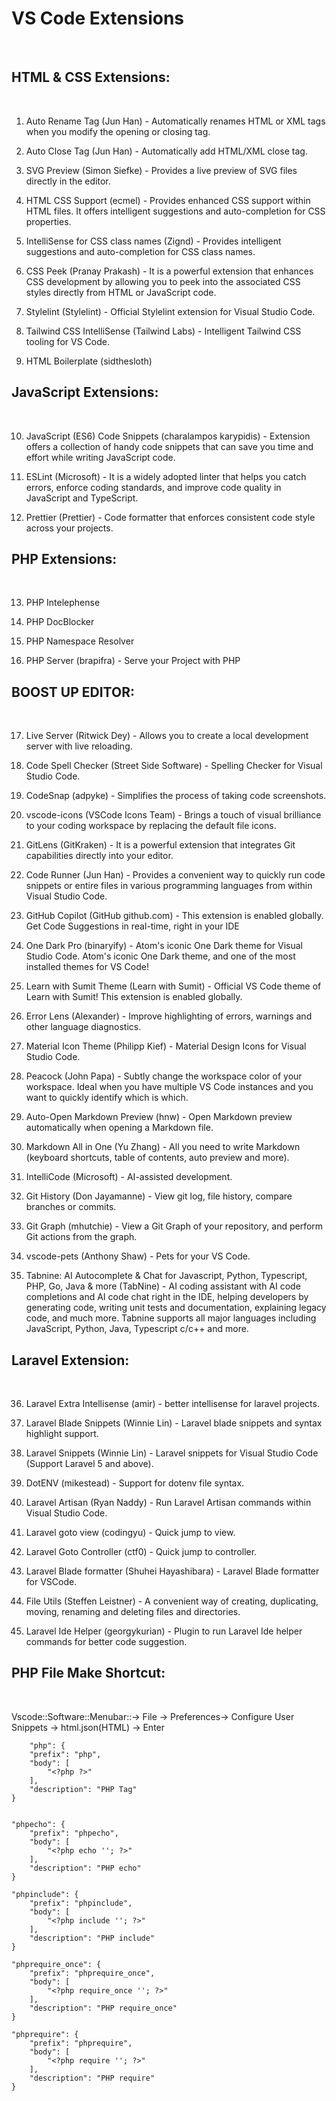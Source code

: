 <h1>VS Code Extensions</h1>
<br>
<h2>HTML & CSS Extensions:</h2>
<br>

1. Auto Rename Tag (Jun Han) - Automatically renames HTML or XML tags when you modify the opening or closing tag.

2. Auto Close Tag (Jun Han) - Automatically add HTML/XML close tag.

3. SVG Preview (Simon Siefke) - Provides a live preview of SVG files directly in the editor.

4. HTML CSS Support (ecmel) - Provides enhanced CSS support within HTML files. It offers intelligent suggestions and auto-completion for CSS properties.

5. IntelliSense for CSS class names (Zignd) - Provides intelligent suggestions and auto-completion for CSS class names.

6. CSS Peek (Pranay Prakash) - It is a powerful extension that enhances CSS development by allowing you to peek into the associated CSS styles directly from HTML or JavaScript code.

7. Stylelint (Stylelint) - Official Stylelint extension for Visual Studio Code.

8. Tailwind CSS IntelliSense (Tailwind Labs) - Intelligent Tailwind CSS tooling for VS Code.

9. HTML Boilerplate (sidthesloth)

<h2>JavaScript Extensions:</h2>
<br>

10. JavaScript (ES6) Code Snippets (charalampos karypidis) - Extension offers a collection of handy code snippets that can save you time and effort while writing JavaScript code.

11. ESLint (Microsoft) - It is a widely adopted linter that helps you catch errors, enforce coding standards, and improve code quality in JavaScript and TypeScript.

12. Prettier (Prettier) - Code formatter that enforces consistent code style across your projects.

<h2>PHP Extensions:</h2>
<br>

13. PHP Intelephense

14. PHP DocBlocker

15. PHP Namespace Resolver

16. PHP Server (brapifra) - Serve your Project with PHP

<h2>BOOST UP EDITOR:</h2>
<br>

17. Live Server (Ritwick Dey) - Allows you to create a local development server with live reloading.

18. Code Spell Checker (Street Side Software) - Spelling Checker for Visual Studio Code.

19. CodeSnap (adpyke) - Simplifies the process of taking code screenshots.

20. vscode-icons (VSCode Icons Team) - Brings a touch of visual brilliance to your coding workspace by replacing the default file icons.

21. GitLens (GitKraken) - It is a powerful extension that integrates Git capabilities directly into your editor.

22. Code Runner (Jun Han) - Provides a convenient way to quickly run code snippets or entire files in various programming languages from within Visual Studio Code.
    
23. GitHub Copilot (GitHub github.com) - This extension is enabled globally. Get Code Suggestions in real-time, right in your IDE
    
24. One Dark Pro (binaryify) - Atom's iconic One Dark theme for Visual Studio Code. Atom's iconic One Dark theme, and one of the most installed themes for VS Code!
    
25. Learn with Sumit Theme (Learn with Sumit) - Official VS Code theme of Learn with Sumit! This extension is enabled globally.

26. Error Lens (Alexander) - Improve highlighting of errors, warnings and other language diagnostics.

27. Material Icon Theme (Philipp Kief) - Material Design Icons for Visual Studio Code.

28. Peacock (John Papa) - Subtly change the workspace color of your workspace. Ideal when you have multiple VS Code instances and you want to quickly identify which is which.

29. Auto-Open Markdown Preview (hnw) - Open Markdown preview automatically when opening a Markdown file.

30. Markdown All in One (Yu Zhang) - All you need to write Markdown (keyboard shortcuts, table of contents, auto preview and more).

31. IntelliCode (Microsoft) - AI-assisted development.

32. Git History (Don Jayamanne) - View git log, file history, compare branches or commits.

33. Git Graph (mhutchie) - View a Git Graph of your repository, and perform Git actions from the graph.

34. vscode-pets (Anthony Shaw) - Pets for your VS Code.

35. Tabnine: AI Autocomplete & Chat for Javascript, Python, Typescript, PHP, Go, Java & more (TabNine) - AI coding assistant with AI code completions and AI code chat right in the IDE, helping developers by generating code, writing unit tests and documentation, explaining legacy code, and much more. Tabnine supports all major languages including JavaScript, Python, Java, Typescript c/c++ and more.


<h2>Laravel Extension:</h2>
<br>

36. Laravel Extra Intellisense (amir) - better intellisense for laravel projects.

37. Laravel Blade Snippets (Winnie Lin) - Laravel blade snippets and syntax highlight support.

38. Laravel Snippets (Winnie Lin) - Laravel snippets for Visual Studio Code (Support Laravel 5 and above).

39. DotENV (mikestead) - Support for dotenv file syntax.

40. Laravel Artisan (Ryan Naddy) - Run Laravel Artisan commands within Visual Studio Code.

41. Laravel goto view (codingyu) - Quick jump to view.

42. Laravel Goto Controller (ctf0) - Quick jump to controller.

43. Laravel Blade formatter (Shuhei Hayashibara) - Laravel Blade formatter for VSCode.

44. File Utils (Steffen Leistner) - A convenient way of creating, duplicating, moving, renaming and deleting files and directories.

45. Laravel Ide Helper (georgykurian) - Plugin to run Laravel Ide helper commands for better code suggestion. 



<h2>PHP File Make Shortcut:</h2>
<br>


Vscode::Software::Menubar::-> File -> Preferences-> Configure User Snippets -> html.json(HTML) -> Enter

        "php": {
		"prefix": "php",
		"body": [
			"<?php ?>"
		],
		"description": "PHP Tag"
	}


	"phpecho": {
		"prefix": "phpecho",
		"body": [
			"<?php echo ''; ?>"
		],
		"description": "PHP echo"
	}

	"phpinclude": {
		"prefix": "phpinclude",
		"body": [
			"<?php include ''; ?>"
		],
		"description": "PHP include"
	}

	"phprequire_once": {
		"prefix": "phprequire_once",
		"body": [
			"<?php require_once ''; ?>"
		],
		"description": "PHP require_once"
	}

	"phprequire": {
		"prefix": "phprequire",
		"body": [
			"<?php require ''; ?>"
		],
		"description": "PHP require"
	}


 
